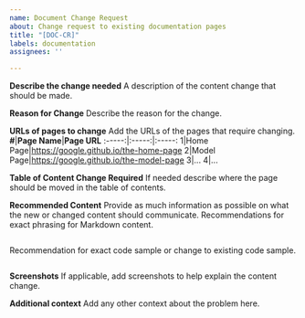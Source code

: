 ```yaml
---
name: Document Change Request
about: Change request to existing documentation pages
title: "[DOC-CR]"
labels: documentation
assignees: ''

---
```


**Describe the change needed**
A description of the content change that should be made.

**Reason for Change**
Describe the reason for the change. 

**URLs of pages to change**
Add the URLs of the pages that require changing.
**#**|**Page Name**|**Page URL**
:-----:|:-----:|:-----:
1|Home Page|https://google.github.io/the-home-page
2|Model Page|https://google.github.io/the-model-page
3|...
4|...

**Table of Content Change Required**
If needed describe where the page should be moved in the table of contents.

**Recommended Content**
Provide as much information as possible on what the new or changed content should communicate.
Recommendations for exact phrasing for Markdown content.
```md

```
Recommendation for exact code sample or change to  existing  code sample.
```

```

**Screenshots**
If applicable, add screenshots to help explain the content change.

**Additional context**
Add any other context about the problem here.
